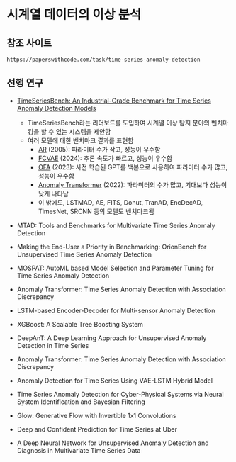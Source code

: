 # 시계열 데이터의 이상 분석


## 참조 사이트
```
https://paperswithcode.com/task/time-series-anomaly-detection
```


## 선행 연구
- [TimeSeriesBench: An Industrial-Grade Benchmark for Time Series Anomaly Detection Models](https://arxiv.org/abs/2402.10802)
  - TimeSeriesBench라는 리더보드를 도입하여 시계열 이상 탐지 분야의 벤치마킹을 할 수 있는 시스템을 제안함
  - 여러 모델에 대한 벤치마크 결과를 표현함
    - [AR](https://books.google.co.kr/books?hl=ko&lr=&id=woaH_73s-MwC&oi=fnd&pg=PR13&dq=Peter+J+Rousseeuw+and+Annick+M+Leroy.+2005.+Robust+regression+and+outlier+detection&ots=TDnGKRzikV&sig=-NYc4UeEdey1IXnAgo8hHtRptas#v=onepage&q=Peter%20J%20Rousseeuw%20and%20Annick%20M%20Leroy.%202005.%20Robust%20regression%20and%20outlier%20detection&f=false) (2005): 파라미터 수가 작고, 성능이 우수함
    - [FCVAE](https://dl.acm.org/doi/abs/10.1145/3589334.3645710) (2024): 추론 속도가 빠르고, 성능이 우수함
    - [OFA](https://proceedings.neurips.cc/paper_files/paper/2023/hash/86c17de05579cde52025f9984e6e2ebb-Abstract-Conference.html) (2023): 사전 학습된 GPT를 백본으로 사용하여 파라미터 수가 많고, 성능이 우수함
    - [Anomaly Transformer](https://arxiv.org/abs/2110.02642) (2022): 파라미터의 수가 많고, 기대보다 성능이 낮게 나타남
    - 이 밖에도, LSTMAD, AE, FITS, Donut, TranAD, EncDecAD, TimesNet, SRCNN 등의 모델도 벤치마크됨

- MTAD: Tools and Benchmarks for Multivariate Time Series Anomaly Detection
- Making the End-User a Priority in Benchmarking: OrionBench for Unsupervised Time Series Anomaly Detection
- MOSPAT: AutoML based Model Selection and Parameter Tuning for Time Series Anomaly Detection
- Anomaly Transformer: Time Series Anomaly Detection with Association Discrepancy

- LSTM-based Encoder-Decoder for Multi-sensor Anomaly Detection
- XGBoost: A Scalable Tree Boosting System
- DeepAnT: A Deep Learning Approach for Unsupervised Anomaly Detection in Time Series
- Anomaly Transformer: Time Series Anomaly Detection with Association Discrepancy
- Anomaly Detection for Time Series Using VAE-LSTM Hybrid Model
- Time Series Anomaly Detection for Cyber-Physical Systems via Neural System Identification and Bayesian Filtering

- Glow: Generative Flow with Invertible 1x1 Convolutions
- Deep and Confident Prediction for Time Series at Uber
- A Deep Neural Network for Unsupervised Anomaly Detection and Diagnosis in Multivariate Time Series Data

